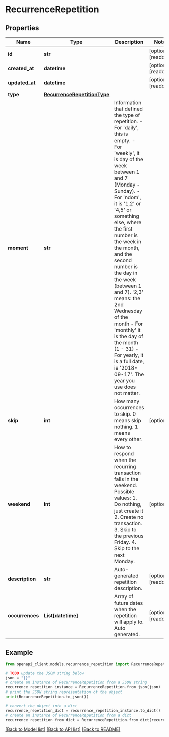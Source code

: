 # RecurrenceRepetition


## Properties

Name | Type | Description | Notes
------------ | ------------- | ------------- | -------------
**id** | **str** |  | [optional] [readonly] 
**created_at** | **datetime** |  | [optional] [readonly] 
**updated_at** | **datetime** |  | [optional] [readonly] 
**type** | [**RecurrenceRepetitionType**](RecurrenceRepetitionType.md) |  | 
**moment** | **str** | Information that defined the type of repetition. - For &#39;daily&#39;, this is empty. - For &#39;weekly&#39;, it is day of the week between 1 and 7 (Monday - Sunday). - For &#39;ndom&#39;, it is &#39;1,2&#39; or &#39;4,5&#39; or something else, where the first number is the week in the month, and the second number is the day in the week (between 1 and 7). &#39;2,3&#39; means: the 2nd Wednesday of the month - For &#39;monthly&#39; it is the day of the month (1 - 31) - For yearly, it is a full date, ie &#39;2018-09-17&#39;. The year you use does not matter.  | 
**skip** | **int** | How many occurrences to skip. 0 means skip nothing. 1 means every other. | [optional] 
**weekend** | **int** | How to respond when the recurring transaction falls in the weekend. Possible values: 1. Do nothing, just create it 2. Create no transaction. 3. Skip to the previous Friday. 4. Skip to the next Monday.  | [optional] 
**description** | **str** | Auto-generated repetition description. | [optional] [readonly] 
**occurrences** | **List[datetime]** | Array of future dates when the repetition will apply to. Auto generated. | [optional] [readonly] 

## Example

```python
from openapi_client.models.recurrence_repetition import RecurrenceRepetition

# TODO update the JSON string below
json = "{}"
# create an instance of RecurrenceRepetition from a JSON string
recurrence_repetition_instance = RecurrenceRepetition.from_json(json)
# print the JSON string representation of the object
print(RecurrenceRepetition.to_json())

# convert the object into a dict
recurrence_repetition_dict = recurrence_repetition_instance.to_dict()
# create an instance of RecurrenceRepetition from a dict
recurrence_repetition_from_dict = RecurrenceRepetition.from_dict(recurrence_repetition_dict)
```
[[Back to Model list]](../README.md#documentation-for-models) [[Back to API list]](../README.md#documentation-for-api-endpoints) [[Back to README]](../README.md)


